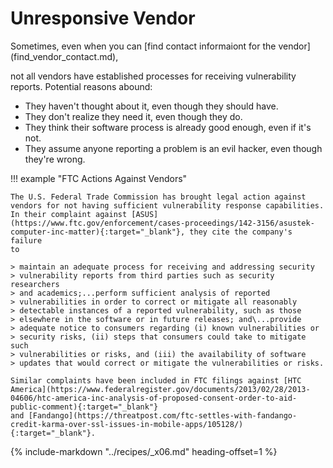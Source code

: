 # Unresponsive Vendor

<!--start-->Sometimes, even when you can [find contact informaiont for the vendor](find_vendor_contact.md),
not all vendors have established processes for receiving vulnerability reports.<!--end-->
Potential reasons abound:

- They haven't thought about it, even though they should have.
- They don't realize they need it, even though they do.
- They think their software process is already good enough, even if
    it's not.
- They assume anyone reporting a problem is an evil hacker, even
    though they're wrong.

!!! example "FTC Actions Against Vendors"

    The U.S. Federal Trade Commission has brought legal action against
    vendors for not having sufficient vulnerability response capabilities.
    In their complaint against [ASUS](https://www.ftc.gov/enforcement/cases-proceedings/142-3156/asustek-computer-inc-matter){:target="_blank"}, they cite the company's failure
    to

    > maintain an adequate process for receiving and addressing security
    > vulnerability reports from third parties such as security researchers
    > and academics;...perform sufficient analysis of reported
    > vulnerabilities in order to correct or mitigate all reasonably
    > detectable instances of a reported vulnerability, such as those
    > elsewhere in the software or in future releases; and\...provide
    > adequate notice to consumers regarding (i) known vulnerabilities or
    > security risks, (ii) steps that consumers could take to mitigate such
    > vulnerabilities or risks, and (iii) the availability of software
    > updates that would correct or mitigate the vulnerabilities or risks.

    Similar complaints have been included in FTC filings against [HTC America](https://www.federalregister.gov/documents/2013/02/28/2013-04606/htc-america-inc-analysis-of-proposed-consent-order-to-aid-public-comment){:target="_blank"}
    and [Fandango](https://threatpost.com/ftc-settles-with-fandango-credit-karma-over-ssl-issues-in-mobile-apps/105128/){:target="_blank"}.

{% include-markdown "../recipes/_x06.md" heading-offset=1 %}

